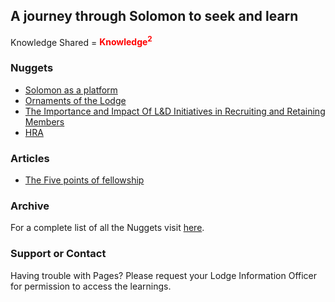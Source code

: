 ## A journey through Solomon to seek and learn

Knowledge Shared = <span style="color:red">**Knowledge<sup>2</sup>**</span>



### Nuggets

- [Solomon as a platform](https://drive.google.com/file/d/1oPo19TzWzdxjBY7YNT27hjfnQh7jBlSY/view?usp=sharing)
- [Ornaments of the Lodge](https://drive.google.com/file/d/1TdC9G8GPeEnyBEH6YB6Fl0b6qiCPtvjF/view?usp=sharing)
- [The Importance and Impact Of L&D Initiatives in Recruiting and Retaining Members](https://drive.google.com/file/d/1nnegkBkxQe5B_TenvJczQMYuf8Y7XYpz/view?usp=sharing)
- [HRA](https://drive.google.com/file/d/1xPbMYSauwZvuIlodFkaCNrJuIxP3pofv/view?usp=sharing)

### Articles
- [The Five points of fellowship](https://drive.google.com/file/d/1J2G3bADYAYQCB8TF5stHwtL9U5EXwnw5/view?usp=sharing)


### Archive

For a complete list of all the Nuggets visit [here](https://drive.google.com/drive/folders/147uXBFWWlQIHzXuBEpQRmcC8zFldPIxi).

### Support or Contact

Having trouble with Pages? Please request your Lodge Information Officer for permission to access the learnings.
